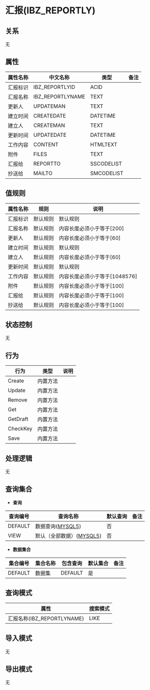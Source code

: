# 汇报(IBZ_REPORTLY)

  

## 关系
无

## 属性

| 属性名称        |    中文名称    | 类型     |  备注  |
| --------   |------------| -----   |  -------- | 
|汇报标识|IBZ_REPORTLYID|ACID|&nbsp;|
|汇报名称|IBZ_REPORTLYNAME|TEXT|&nbsp;|
|更新人|UPDATEMAN|TEXT|&nbsp;|
|建立时间|CREATEDATE|DATETIME|&nbsp;|
|建立人|CREATEMAN|TEXT|&nbsp;|
|更新时间|UPDATEDATE|DATETIME|&nbsp;|
|工作内容|CONTENT|HTMLTEXT|&nbsp;|
|附件|FILES|TEXT|&nbsp;|
|汇报给|REPORTTO|SSCODELIST|&nbsp;|
|抄送给|MAILTO|SMCODELIST|&nbsp;|

## 值规则
| 属性名称    | 规则    |  说明  |
| --------   |------------| ----- | 
|汇报标识|默认规则|默认规则|
|汇报名称|默认规则|内容长度必须小于等于[200]|
|更新人|默认规则|内容长度必须小于等于[60]|
|建立时间|默认规则|默认规则|
|建立人|默认规则|内容长度必须小于等于[60]|
|更新时间|默认规则|默认规则|
|工作内容|默认规则|内容长度必须小于等于[1048576]|
|附件|默认规则|内容长度必须小于等于[100]|
|汇报给|默认规则|内容长度必须小于等于[100]|
|抄送给|默认规则|内容长度必须小于等于[100]|

## 状态控制

无


## 行为
| 行为    | 类型    |  说明  |
| --------   |------------| ----- | 
|Create|内置方法|&nbsp;|
|Update|内置方法|&nbsp;|
|Remove|内置方法|&nbsp;|
|Get|内置方法|&nbsp;|
|GetDraft|内置方法|&nbsp;|
|CheckKey|内置方法|&nbsp;|
|Save|内置方法|&nbsp;|

## 处理逻辑
无

## 查询集合

* **查询**

| 查询编号 | 查询名称       | 默认查询 |   备注|
| --------  | --------   | --------   | ----- |
|DEFAULT|数据查询([MYSQL5](../../appendix/query_MYSQL5.md#IbzReportly_Default))|否|&nbsp;|
|VIEW|默认（全部数据）([MYSQL5](../../appendix/query_MYSQL5.md#IbzReportly_View))|否|&nbsp;|

* **数据集合**

| 集合编号 | 集合名称   |  包含查询  | 默认集合 |   备注|
| --------  | --------   | -------- | --------   | ----- |
|DEFAULT|数据集|DEFAULT|是|&nbsp;|

## 查询模式
| 属性      |    搜索模式     |
| --------   |------------|
|汇报名称(IBZ_REPORTLYNAME)|LIKE|

## 导入模式
无


## 导出模式
无

